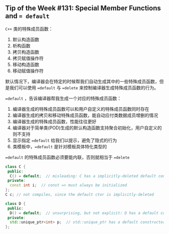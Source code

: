 ## Tip of the Week #131: Special Member Functions and `= default`

`C++` 类的特殊成员函数：

1. 默认构造函数
2. 析构函数
3. 拷贝构造函数
4. 拷贝赋值操作符
5. 移动构造函数
6. 移动赋值操作符

默认情况下，编译器会在特定的时候帮我们自动生成其中的一些特殊成员函数，但是我们可以使用 `=default` 与 `=delete` 来控制编译器生成特殊成员函数的行为。

`=default` ，告诉编译器帮我生成一个对应的特殊成员函数：

1. 编译器生成的特殊成员函数可以和用户自定义的特殊成员函数同时存在
2. 编译器生成的拷贝和移动特殊成员函数，能自动应付类数据成员增删的情况
3. 编译器生成的特殊成员函数，性能往往更好
4. 编译器对于简单类(POD)生成的默认构造函数支持聚合初始化，用户自定义的则不支持
5. 显示指定 `=default` 给我们以提示，避免了隐式的行为
6. 类模板中，`=default` 是针对模板具体特化类型的

`=default` 的特殊成员函数必须要能内联，否则就相当于 `=delete`

```c++
class C {
 public:
  C() = default;  // misleading: C has a implicitly-deleted default constructor
 private:
  const int i;  // const => must always be initialized
};
C c; // not compiles, since the default ctor is implicitly-deleted

class D {
 public:
  D() = default;  // unsurprising, but not explicit: D has a default constructor
 private:
  std::unique_ptr<int> p;  // std::unique_ptr has a default constructor
};
```

